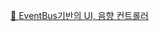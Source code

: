 [🎯 EventBus기반의 UI, 음향 컨트롤러](https://github.com/StarCandy-D2/AeroDiner-Codes/tree/main/EventBus%EA%B8%B0%EB%B0%98%EC%9D%98%20UI%2CSFX.%2CBGM%20%EC%8B%9C%EC%8A%A4%ED%85%9C#%EF%B8%8F-ui%EC%98%A4%EB%94%94%EC%98%A4%ED%8E%98%EC%9D%B4%EB%93%9C-%EC%A0%84%ED%99%98-%ED%86%B5%ED%95%A9-%EC%9D%B4%EB%B2%A4%ED%8A%B8-%EC%8B%9C%EC%8A%A4%ED%85%9C--readme)
